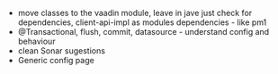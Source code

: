 * move classes to the vaadin module, leave in jave just check for dependencies,
  client-api-impl as modules dependencies - like pm1
* @Transactional, flush, commit, datasource - understand config and behaviour
* clean Sonar sugestions
* Generic config page